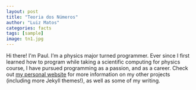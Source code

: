 ```yaml
---
layout: post
title: "Teoria dos Números"
author: "Luiz Matos"
categories: facts
tags: [sample]
image: tn1.jpg
---
```


Hi there! I'm Paul. I’m a physics major turned programmer. Ever since I first learned how to program while taking a scientific computing for physics course, I have pursued programming as a passion, and as a career. Check out [my personal website](https://www.lenpaul.com/) for more information on my other projects (including more Jekyll themes!), as well as some of my writing.
